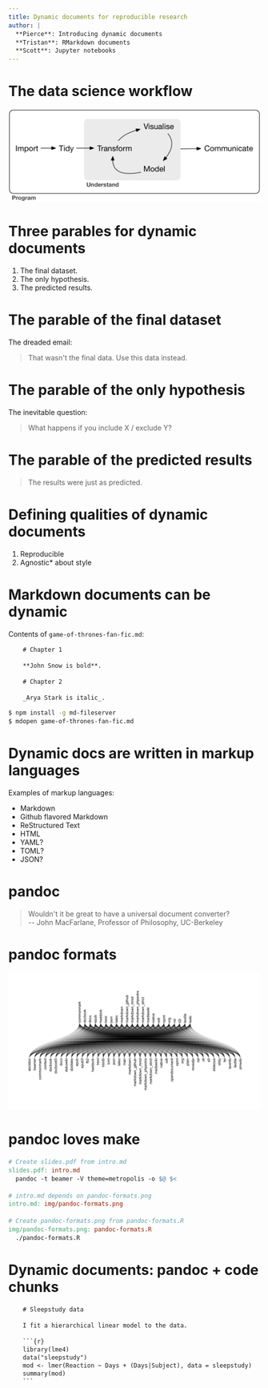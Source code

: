 ```yaml
---
title: Dynamic documents for reproducible research
author: |
  **Pierce**: Introducing dynamic documents  
  **Tristan**: RMarkdown documents  
  **Scott**: Jupyter notebooks  
---
```


<!--
Thanks for coming everyone. I'm happy to kick off our session on using dynamic
documents for reproducible research. My name is Pierce Edmiston, and I'm
presenting with two other members of the Madpy and MadR communities. Tristan
Mahr will be talking about RMarkdown documents, and Scott Sievert will be
talking about Jupyter notebooks. But before we get to the cool stuff, I wanted
to start by introducing dynamic documents for people who may not be familiar
with them and why we think they're worth learning about.
-->

# The data science workflow

![](img/data-science-workflow.png)

<!--
Dynamic documents are a tool for communicating data science results. Here is a
typical data scientist's workflow: you start by importing some data, you spend
most of your time getting it cleaned up, then you try to understand that data
through visualizations and statistics, and once you've figured out what's in the
data, you're ready to communicate that understanding to someone else.

Typically this communication happens through some sort of document. You might
send an email describing what you've found. Or it could a more
formal, like a Word doc or pdf report that you put together and you send out.

Usually this involves a lot of copy and pasting. You're running R code or python
code and you have to copy the output of those scripts and paste it into whatever
document you're working on. The same for figures: you make a figure, then you
manually move it into the document. I would call this a static document.

In contrast, if you were writing a dynamic document, you would have automated
ways of capturing the output of your analysis scripts and inserting it into the
document. This includes figures: so rather than referencing a single image file,
you would reference the code that was used to create that image.
-->

# Three parables for dynamic documents

1. The final dataset.
2. The only hypothesis.
3. The predicted results.

<!--
So what are the advantages of using dynamic documents? I'm going to talk about
three parables for dynamic documents.

These are three situations you might find yourself in that illustrate why
dynamic documents are worth using.
-->

# The parable of the final dataset

The dreaded email:

> That wasn't the final data. Use this data instead.

<!--
The parable of the last dataset is something that happens any time you
think a dataset is final, but you end up getting more or different data in
place of it later on, and have to redo the same analyses again.

Here's the story: you get a dataset, thinking that all you have to do is
analyze this particular dataset, so you start exploring and making some plots,
fitting some models, and you write this nice long email to your collaborators
where you summarize your findings, and you attach some plots and stats to support your key points.

Then you get the dreaded email: "That wasn't the right data. Use this data instead."

Sometimes it isn't an issue, and you can redo your analysis on the new data no
problem. Undoubtedly you **can** do the same analysis on new data. The question
is how mad you're going to be for having to do the same thing twice:
remaking the plots, and copying and pasting all those numbers you included the
first time.

So now imagine an alternative reality where you had instead sent a dynamic
document to your collaborators. Since you wrote your analysis in a dynamic
document, the only change you need to make is to reference the new data, and
recompile, and all of the plots and stats are updated automatically.

But here's the really radical point. I admit this is a little utopian, but
I still believe it's possible. When you send your collaborators dynamic
documents, instead of asking you to plug in the new data, they can actually do
it themselves. **Writing dynamic documents makes it easier for collaborators to
interact with your analysis.**
-->

# The parable of the only hypothesis

The inevitable question:

> What happens if you include X / exclude Y?  

<!--
The parable of the only hypothesis is what happens when you analyze some
data with a single hypothesis in mind, but then you tell people about the data,
and they inevitably ask you about something you didn't test.

When I'm analyzing some data, I never presume to know everything about the data
going in. Most of the time I learn something about the data, and what I learned
has consequences for decisions I made earlier in the analysis.

An easy example is discovering outliers in your data. Maybe you find that some
of your data is invalid for some reason, and now you need to redo all those
plots with the data removed.

Writing dynamic documents is an effective way of turning an analysis into
a pipeline from raw data to final results, with all the decisions you made
along the way documented in code, so that you can very easily change things at
any stage based on what you have learned about the data.

The empowering aspect of dynamic documents is that I don't fear sending out
preliminary results and exploratory data analysis. I can make a quick and dirty
plot, draw some conclusion from it, acknowledging that things might change
later, and it's easy for me to add in more complexity or account for more
variance in the data later on.
-->

# The parable of the predicted results

> The results were just as predicted.

<!--
The parable of the future experiment is a more positive use case for
dynamic documents. The other two parables are about how dynamic documents can
save you time when the data and your hypotheses about the data are changing.
This parable is about something you can do with dynamic documents that you
can't do without them.

The basic idea is that often people especially in the published literature will
start their results sections with things like "The results were as predicted"
and every time I read that a little light goes on in my head, and I say, "Sure
they were."

So how do you know that someone actually made the predictions they claimed to
make? If they wrote their predictions down in a dynamic document, it is much
easier to verify their claim, and it's stronger evidence that their conclusions
were valid and will apply in new contexts.

My point here is not that we can't believe people unless they are using
dynamic documents, but that using dynamic documents encourages more honest
reporting.

The idea that dynamic documents encourage this sort of honesty when it comes
to scientific reporting is one of the reasons TJ, Scott, and I all care
about dynamic documents. We are all PhD students at UW-Madison, and
we believe that dynamic documents are the future standard for scientific
reporting.
-->

# Defining qualities of dynamic documents

1. Reproducible
2. Agnostic* about style

<!--
The two qualities that I think are most descriptive of dynamic documents
are that they are reproducible, and that they are agnostic about style.

Reproducibility is a pretty big concept, and it's not all or none, but
a good litmus test for reproducibility is to ask yourself how long would
it take me to do this on someone else's computer?

The second quality is that dynamic documents are at least in theory
agnostic about style. You can write the same dynamic document to
multiple outputs, whether you want to share the work as an html document,
as a LaTeX pdf, or even as a Word doc.

In practice, you will have to tweak things to get them to show up just
how you like them in each format, but the bulk of the document should
not be written in a way that's specific to just one format.
-->

# Markdown documents can be dynamic

Contents of `game-of-thrones-fan-fic.md`:

```
    # Chapter 1

    **John Snow is bold**.

    # Chapter 2

    _Arya Stark is italic_.
```

```bash
$ npm install -g md-fileserver
$ mdopen game-of-thrones-fan-fic.md
```

<!--
In a way, a Markdown document is a simple dynamic document, because it
reproducibly compiles to html, and because you can style it with css,
it remains agnostic about style.
-->

# Dynamic docs are written in markup languages

Examples of markup languages:

- Markdown
- Github flavored Markdown
- ReStructured Text
- HTML
- YAML?
- TOML?
- JSON?


<!--
John Gruber's original Markdown specification is but one of the
growing number of markup languages, which is really a generic
description of ways to writing in plaintext that can be used
in a contractual way.

There are different variants of Markdown, one of which is
Github flavored, and there are others, and they each have slightly
different features, but overall they are pretty similar.

Another markup language is ReStructured Text, which is favored
in the Python community. It's actually the language that Python
core developers use to write the python docs.

sphinx is a python program for writing docs by turning docstrings
into rst content.

But markup languages are really broad. So Markdown is a markup
language for converting to HTML, which itself is a markup language.
HyperTextMarkupLanguage.

There are other Markup languages you may have run into that don't
have a use case for creating dynamic documents. YAML, for instance,
originally stood for "Yet Another Markup Language" but it was renamed
to the recursive "YAML Ain't Markup Language" to try to distance itself
from things like Markdown.

The way I've used YAML is to write data in config files that can
be used in a cross-language way, so the same YAML file can be read
in in python and in R and in go.

TOML is another one with a funny name, TOML stands for Tom's Obvious,
Minimal Language, and again, although it may technically be used
as a markup language, it's not used the same way a typical markdown
document is.

Then we get to JSON. I have JSON up here not because I like writing
JSON (in fact I hate writing JSON) but you can write it, and even
though it's based around JavaScript, it is used in other languages as
well. JSON is actually the language used by Jupyter notebooks,
although you don't edit the JSON file directly, instead you write
it via the browser, which Scott will soon show you.
-->

# pandoc

> Wouldn't it be great to have a universal document converter?  
-- John MacFarlane, Professor of Philosophy, UC-Berkeley

# pandoc formats

![](img/pandoc-formats.png)

# pandoc loves make

```Makefile
# Create slides.pdf from intro.md
slides.pdf: intro.md
  pandoc -t beamer -V theme=metropolis -o $@ $<

# intro.md depends on pandoc-formats.png
intro.md: img/pandoc-formats.png

# Create pandoc-formats.png from pandoc-formats.R
img/pandoc-formats.png: pandoc-formats.R
  ./pandoc-formats.R
```

# Dynamic documents: pandoc + code chunks

```
    # Sleepstudy data

    I fit a hierarchical linear model to the data.

    ```{r}
    library(lme4)
    data("sleepstudy")
    mod <- lmer(Reaction ~ Days + (Days|Subject), data = sleepstudy)
    summary(mod)
    ```

```
